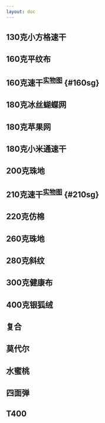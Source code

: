 ```yaml
---
layout: doc
---
```

<!-- <Swiper :imagePaths="imagePaths" :stringFClothingName='stringFClothingName[0]' /> -->

## 130克小方格速干
<SwiperZoom :imagePaths="xfgDetails" :VideoPath="xfgVideoPath" FabricVideo=""/>

## 160克平纹布
<SwiperZoom :imagePaths="pwbDetails" :VideoPath="pwbVideoPath" FabricVideo="160克平纹布视频"/>

## 160克速干<sup>[实物图](./physical-map.md#160sg)</sup> {#160sg}
<SwiperZoom :imagePaths="suGanDetails" :VideoPath="suGanVideoPath" FabricVideo="160克速干视频"/>

## 180克冰丝蝴蝶网
<SwiperZoom :imagePaths="hdwDetails" :VideoPath="hdwVideoPath" FabricVideo=""/>

## 180克苹果网
<SwiperZoom :imagePaths="appleDetails" :VideoPath="appleVideoPath" FabricVideo=""/>

## 180克小米通速干
<SwiperZoom :imagePaths="xmtDetails" :VideoPath="xmtVideoPath" FabricVideo="180克小米通速干视频"/>

## 200克珠地
<SwiperZoom :imagePaths="zdDetails" :VideoPath="zdVideoPath" FabricVideo='200克珠地视频'/>

## 210克速干<sup>[实物图](./physical-map.md#210sg)</sup> {#210sg}
<SwiperZoom :imagePaths="SGDetails" :VideoPath="SGVideoPath" FabricVideo='210克速干视频'/>

## 220克仿棉
<SwiperZoom :imagePaths="fmDetails" :VideoPath="fmVideoPath" FabricVideo='220克仿棉视频'/>

## 260克珠地
<SwiperZoom :imagePaths="ZDDetails" :VideoPath="ZDVideoPath" FabricVideo='260克珠地视频'/>

## 280克斜纹
<SwiperZoom :imagePaths="xwDetails" :VideoPath="xwVideoPath" FabricVideo='280克斜纹视频'/>

## 300克健康布
<SwiperZoom :imagePaths="jkbDetails" :VideoPath="jkbVideoPath" FabricVideo='300克健康布视频'/>

## 400克银狐绒
<SwiperZoom :imagePaths="yhrDetails" :VideoPath="yhrVideoPath" FabricVideo='400克银狐绒视频'/>

## 复合
<SwiperZoom :imagePaths="fhDetails" :VideoPath="fhVideoPath" FabricVideo='复合视频'/>

## 莫代尔
<SwiperZoom :imagePaths="mdeDetails" :VideoPath="mdeVideoPath" FabricVideo='莫代尔视频'/>

## 水蜜桃
<SwiperZoom :imagePaths="smtDetails" :VideoPath="smtVideoPath" FabricVideo='水蜜桃视频'/>

## 四面弹
<SwiperZoom :imagePaths="SmtDetails" :VideoPath="SmtVideoPath" FabricVideo=''/>

## T400
<SwiperZoom :imagePaths="T400Details" :VideoPath="T400VideoPath" FabricVideo=''/>




<script setup>

//130克小方格速干
const xfgDetails = [
  '/else/实物图/fabricDetail/130克小方格速干/1.jpg',
  '/else/实物图/fabricDetail/130克小方格速干/2.jpg',
  '/else/实物图/fabricDetail/130克小方格速干/3.jpg',
  '/else/实物图/fabricDetail/130克小方格速干/4.jpg',
];
const xfgVideoPath= [
  '/else/实物图/fabricDetail/130克小方格速干/v.mp4',
]
//160克平纹布
const pwbDetails = [
  '/else/实物图/fabricDetail/160克平纹布/1.jpg',
  '/else/实物图/fabricDetail/160克平纹布/2.jpg',
  '/else/实物图/fabricDetail/160克平纹布/3.jpg',
];
const pwbVideoPath= [
  '/else/实物图/fabricDetail/160克平纹布/v.mp4',
]
//160速干
const suGanDetails = [
  '/else/实物图/fabricDetail/160克速干/1.jpg',
  '/else/实物图/fabricDetail/160克速干/2.jpg',
  '/else/实物图/fabricDetail/160克速干/3.jpg',
];
const suGanVideoPath= [
  '/else/实物图/fabricDetail/160克速干/v.mp4',
]
//180克冰丝蝴蝶网
const hdwDetails = [
  '/else/实物图/fabricDetail/180克冰丝蝴蝶网/1.jpg',
  '/else/实物图/fabricDetail/180克冰丝蝴蝶网/2.jpg',
  '/else/实物图/fabricDetail/180克冰丝蝴蝶网/3.jpg',
  '/else/实物图/fabricDetail/180克冰丝蝴蝶网/4.jpg',
  '/else/实物图/fabricDetail/180克冰丝蝴蝶网/5.jpg',
];
const hdwVideoPath= [
  '/else/实物图/fabricDetail/180克冰丝蝴蝶网/v.mp4',
]
//180克苹果网
const appleDetails = [
  '/else/实物图/fabricDetail/180克苹果网/1.jpg',
  '/else/实物图/fabricDetail/180克苹果网/2.jpg',
];
const appleVideoPath= [
  '/else/实物图/fabricDetail/180克苹果网/v.mp4',
]
//180克小米通速干
const xmtDetails = [
  '/else/实物图/fabricDetail/180克小米通速干/1.jpg',
  '/else/实物图/fabricDetail/180克小米通速干/2.jpg',
];
const xmtVideoPath= [
  '/else/实物图/fabricDetail/180克小米通速干/v.mp4',
]
//200克珠地
const zdDetails = [
  '/else/实物图/fabricDetail/200克珠地/1.jpg',
  '/else/实物图/fabricDetail/200克珠地/2.jpg',
  '/else/实物图/fabricDetail/200克珠地/3.jpg',
  '/else/实物图/fabricDetail/200克珠地/4.jpg',
  '/else/实物图/fabricDetail/200克珠地/5.jpg',
];
const zdVideoPath= [
  '/else/实物图/fabricDetail/200克珠地/v.mp4',
]
//210克速干
const SGDetails = [
  '/else/实物图/fabricDetail/210克速干/1.jpg',
  '/else/实物图/fabricDetail/210克速干/2.jpg',
];
const SGVideoPath= [
  '/else/实物图/fabricDetail/210克速干/v.mp4',
]
//220克仿棉
const fmDetails = [
  '/else/实物图/fabricDetail/220克仿棉/1.jpg',
  '/else/实物图/fabricDetail/220克仿棉/2.jpg',
  '/else/实物图/fabricDetail/220克仿棉/3.jpg',
  '/else/实物图/fabricDetail/220克仿棉/4.jpg',
  '/else/实物图/fabricDetail/220克仿棉/5.jpg',
];
const fmVideoPath= [
  '/else/实物图/fabricDetail/220克仿棉/v.mp4',
]
//260克珠地
const ZDDetails = [
  '/else/实物图/fabricDetail/260克珠地/1.jpg',
  '/else/实物图/fabricDetail/260克珠地/2.jpg',
  '/else/实物图/fabricDetail/260克珠地/3.jpg',
  '/else/实物图/fabricDetail/260克珠地/4.jpg',
];
const ZDVideoPath= [
  '/else/实物图/fabricDetail/260克珠地/v.mp4',
]
//280克斜纹
const xwDetails = [
  '/else/实物图/fabricDetail/280克斜纹/1.jpg',
  '/else/实物图/fabricDetail/280克斜纹/2.jpg',
];
const xwVideoPath= [
  '/else/实物图/fabricDetail/280克斜纹/v.mp4',
]
//300克健康布
const jkbDetails = [
  '/else/实物图/fabricDetail/300克健康布/1.jpg',
  '/else/实物图/fabricDetail/300克健康布/2.jpg',
];
const jkbVideoPath= [
  '/else/实物图/fabricDetail/300克健康布/v.mp4',
]
//400克银狐绒
const yhrDetails = [
  '/else/实物图/fabricDetail/400克银狐绒/1.jpg',
  '/else/实物图/fabricDetail/400克银狐绒/2.jpg',
  '/else/实物图/fabricDetail/400克银狐绒/3.jpg',
];
const yhrVideoPath= [
  '/else/实物图/fabricDetail/400克银狐绒/v.mp4',
]
//复合
const fhDetails = [
  '/else/实物图/fabricDetail/复合/1.jpg',
  '/else/实物图/fabricDetail/复合/2.jpg',
  '/else/实物图/fabricDetail/复合/3.jpg',
];
const fhVideoPath= [
  '/else/实物图/fabricDetail/复合/v.mp4',
]
//莫代尔
const mdeDetails = [
  '/else/实物图/fabricDetail/莫代尔/1.jpg',
  '/else/实物图/fabricDetail/莫代尔/2.jpg',
  '/else/实物图/fabricDetail/莫代尔/3.jpg',
];
const mdeVideoPath= [
  '/else/实物图/fabricDetail/莫代尔/v.mp4',
]
//水蜜桃
const smtDetails = [
  '/else/实物图/fabricDetail/水蜜桃/1.jpg',
  '/else/实物图/fabricDetail/水蜜桃/2.jpg',
  '/else/实物图/fabricDetail/水蜜桃/3.jpg',
];
const smtVideoPath= [
  '/else/实物图/fabricDetail/水蜜桃/v.mp4',
]
//四面弹
const SmtDetails = [
  '/else/实物图/fabricDetail/四面弹/1.jpg',
  '/else/实物图/fabricDetail/四面弹/2.jpg',
  '/else/实物图/fabricDetail/四面弹/3.jpg',
];
const SmtVideoPath= [
  '/else/实物图/fabricDetail/四面弹/v.mp4',
]
//T400
const T400Details = [
  '/else/实物图/fabricDetail/T400/1.jpg',
  '/else/实物图/fabricDetail/T400/2.jpg',
  '/else/实物图/fabricDetail/T400/3.jpg',
];
const T400VideoPath= [
  '/else/实物图/fabricDetail/T400/v.mp4',
]

</script>

